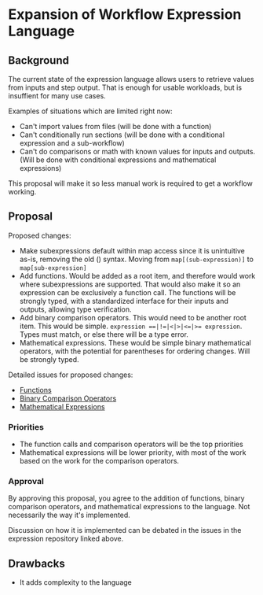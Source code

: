 # Expansion of Workflow Expression Language

## Background

The current state of the expression language allows users to retrieve values from inputs and step output. That is enough for usable workloads, but is insuffient for many use cases.

Examples of situations which are limited right now:
- Can't import values from files (will be done with a function)
- Can't conditionally run sections (will be done with a conditional expression and a sub-workflow)
- Can't do comparisons or math with known values for inputs and outputs. (Will be done with conditional expressions and mathematical expressions)

This proposal will make it so less manual work is required to get a workflow working.

## Proposal

Proposed changes:
- Make subexpressions default within map access since it is unintuitive as-is, removing the old () syntax. Moving from `map[(sub-expression)]` to `map[sub-expression]`
- Add functions. Would be added as a root item, and therefore would work where subexpressions are supported. That would also make it so an expression can be exclusively a function call. The functions will be strongly typed, with a standardized interface for their inputs and outputs, allowing type verification.
- Add binary comparison operators. This would need to be another root item. This would be simple. `expression ==|!=|<|>|<=|>= expression`. Types must match, or else there will be a type error.
- Mathematical expressions. These would be simple binary mathematical operators, with the potential for parentheses for ordering changes. Will be strongly typed.

Detailed issues for proposed changes:
- [Functions](https://github.com/arcalot/arcaflow-expressions/issues/1)
- [Binary Comparison Operators](https://github.com/arcalot/arcaflow-expressions/issues/2)
- [Mathematical Expressions](https://github.com/arcalot/arcaflow-expressions/issues/3)

### Priorities 
- The function calls and comparison operators will be the top priorities
- Mathematical expressions will be lower priority, with most of the work based on the work for the comparison operators.

### Approval
By approving this proposal, you agree to the addition of functions, binary comparison operators, and mathematical expressions to the language. Not necessarily the way it's implemented.

Discussion on how it is implemented can be debated in the issues in the expression repository linked above.

## Drawbacks
- It adds complexity to the language
